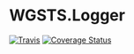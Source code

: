 # WGSTS.Logger
[![Travis](https://img.shields.io/travis/akprof2000/WGSTS.Logger.svg)](https://travis-ci.org/akprof2000/WGSTS.Logger)
[![Coverage Status](https://coveralls.io/repos/github/akprof2000/WGSTS.Logger/badge.svg)](https://coveralls.io/github/akprof2000/WGSTS.Logger)